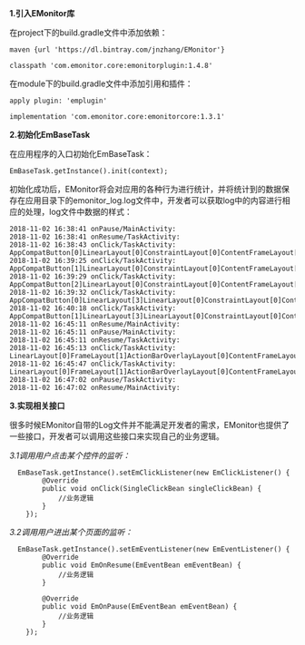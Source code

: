 
**1.引入EMonitor库**

在project下的build.gradle文件中添加依赖：
```
maven {url 'https://dl.bintray.com/jnzhang/EMonitor'}

classpath 'com.emonitor.core:emonitorplugin:1.4.8'
```
在module下的build.gradle文件中添加引用和插件：
```
apply plugin: 'emplugin'

implementation 'com.emonitor.core:emonitorcore:1.3.1'
```
**2.初始化EmBaseTask**

在应用程序的入口初始化EmBaseTask：
```
EmBaseTask.getInstance().init(context);
```
初始化成功后，EMonitor将会对应用的各种行为进行统计，并将统计到的数据保存在应用目录下的emonitor_log.log文件中，开发者可以获取log中的内容进行相应的处理，log文件中数据的样式：
```
2018-11-02 16:38:41 onPause/MainActivity: 
2018-11-02 16:38:41 onResume/TaskActivity: 
2018-11-02 16:38:43 onClick/TaskActivity: AppCompatButton[0]LinearLayout[0]ConstraintLayout[0]ContentFrameLayout[0]ActionBarOverlayLayout[0]FrameLayout[1]LinearLayout[0]
2018-11-02 16:39:25 onClick/TaskActivity: AppCompatButton[1]LinearLayout[0]ConstraintLayout[0]ContentFrameLayout[0]ActionBarOverlayLayout[0]FrameLayout[1]LinearLayout[0]
2018-11-02 16:39:29 onClick/TaskActivity: AppCompatButton[2]LinearLayout[0]ConstraintLayout[0]ContentFrameLayout[0]ActionBarOverlayLayout[0]FrameLayout[1]LinearLayout[0]
2018-11-02 16:39:32 onClick/TaskActivity: AppCompatButton[0]LinearLayout[3]LinearLayout[0]ConstraintLayout[0]ContentFrameLayout[0]ActionBarOverlayLayout[0]FrameLayout[1]LinearLayout[0]
2018-11-02 16:40:18 onClick/TaskActivity: AppCompatButton[1]LinearLayout[3]LinearLayout[0]ConstraintLayout[0]ContentFrameLayout[0]ActionBarOverlayLayout[0]FrameLayout[1]LinearLayout[0]
2018-11-02 16:45:11 onResume/MainActivity: 
2018-11-02 16:45:11 onPause/MainActivity: 
2018-11-02 16:45:11 onResume/TaskActivity: 
2018-11-02 16:45:13 onClick/TaskActivity: LinearLayout[0]FrameLayout[1]ActionBarOverlayLayout[0]ContentFrameLayout[0]ConstraintLayout[0]LinearLayout[0]AppCompatButton[0]
2018-11-02 16:45:47 onClick/TaskActivity: LinearLayout[0]FrameLayout[1]ActionBarOverlayLayout[0]ContentFrameLayout[0]ConstraintLayout[0]LinearLayout[0]AppCompatButton[1]
2018-11-02 16:47:02 onPause/TaskActivity: 
2018-11-02 16:47:02 onResume/MainActivity: 
```
**3.实现相关接口**

很多时候EMonitor自带的Log文件并不能满足开发者的需求，EMonitor也提供了一些接口，开发者可以调用这些接口来实现自己的业务逻辑。

*3.1调用用户点击某个控件的监听：*
```
  EmBaseTask.getInstance().setEmClickListener(new EmClickListener() {
        @Override
        public void onClick(SingleClickBean singleClickBean) {
            //业务逻辑
        }
    });
```

*3.2调用用户进出某个页面的监听：*
```
  EmBaseTask.getInstance().setEmEventListener(new EmEventListener() {
        @Override
        public void EmOnResume(EmEventBean emEventBean) {
            //业务逻辑
        }

        @Override
        public void EmOnPause(EmEventBean emEventBean) {
            //业务逻辑
        }
    });
```
